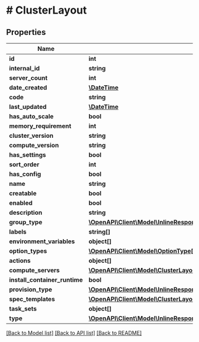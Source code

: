 # # ClusterLayout

## Properties

Name | Type | Description | Notes
------------ | ------------- | ------------- | -------------
**id** | **int** |  | [optional]
**internal_id** | **string** |  | [optional]
**server_count** | **int** |  | [optional]
**date_created** | [**\DateTime**](\DateTime.md) |  | [optional]
**code** | **string** |  | [optional]
**last_updated** | [**\DateTime**](\DateTime.md) |  | [optional]
**has_auto_scale** | **bool** |  | [optional]
**memory_requirement** | **int** |  | [optional]
**cluster_version** | **string** |  | [optional]
**compute_version** | **string** |  | [optional]
**has_settings** | **bool** |  | [optional]
**sort_order** | **int** |  | [optional]
**has_config** | **bool** |  | [optional]
**name** | **string** |  | [optional]
**creatable** | **bool** |  | [optional]
**enabled** | **bool** |  | [optional]
**description** | **string** |  | [optional]
**group_type** | [**\OpenAPI\Client\Model\InlineResponse20079LoadBalancerMonitorLoadBalancerType**](InlineResponse20079LoadBalancerMonitorLoadBalancerType.md) |  | [optional]
**labels** | **string[]** |  | [optional]
**environment_variables** | **object[]** |  | [optional]
**option_types** | [**\OpenAPI\Client\Model\OptionType[]**](OptionType.md) |  | [optional]
**actions** | **object[]** |  | [optional]
**compute_servers** | [**\OpenAPI\Client\Model\ClusterLayoutComputeServers[]**](ClusterLayoutComputeServers.md) |  | [optional]
**install_container_runtime** | **bool** |  | [optional]
**provision_type** | [**\OpenAPI\Client\Model\InlineResponse20094Network**](InlineResponse20094Network.md) |  | [optional]
**spec_templates** | [**\OpenAPI\Client\Model\ClusterLayoutSpecTemplates[]**](ClusterLayoutSpecTemplates.md) |  | [optional]
**task_sets** | **object[]** |  | [optional]
**type** | [**\OpenAPI\Client\Model\InlineResponse20079LoadBalancerMonitorLoadBalancerType**](InlineResponse20079LoadBalancerMonitorLoadBalancerType.md) |  | [optional]

[[Back to Model list]](../../README.md#models) [[Back to API list]](../../README.md#endpoints) [[Back to README]](../../README.md)
